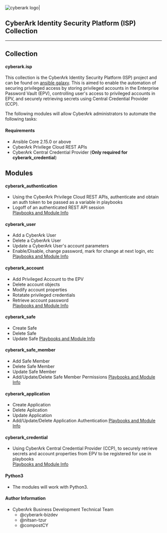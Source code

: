 <!-- please note this has to be a absolute URL since otherwise it will not show up on galaxy.ansible.com -->
![cyberark logo|](https://github.com/cyberark/ansible-isp-collection/blob/master/docs/images/full-cyberark-logo.jpg?raw=true)

## CyberArk Identity Security Platform (ISP) Collection

*************

## Collection

#### cyberark.isp

This collection is the CyberArk Identity Security Platform (ISP) project and can be found on [ansible galaxy](https://galaxy.ansible.com/cyberark/isp). This is aimed to enable the automation of securing privileged access by storing privileged accounts in the Enterprise Password Vault (EPV), controlling user's access to privileged accounts in EPV, and securely retrieving secrets using Central Credential Provider (CCP).


The following modules will allow CyberArk administrators to automate the following tasks:

#### Requirements

- Ansible Core 2.15.0 or above
- CyberArk Privilege Cloud REST APIs
- CyberArk Central Credential Provider (**Only required for cyberark_credential**)

## Modules

#### cyberark_authentication

- Using the CyberArk Privilege Cloud REST APIs, authenticate and obtain an auth token to be passed as a variable in playbooks
- Logoff of an authenticated REST API session<br>
[Playbooks and Module Info](https://github.com/cyberark/ansible-isp-collection/blob/master/docs/cyberark_authentication.md)

#### cyberark_user

- Add a CyberArk User
- Delete a CyberArk User
- Update a CyberArk User's account parameters
- Enable/Disable, change password, mark for change at next login, etc
<br>[Playbooks and Module Info](https://github.com/cyberark/ansible-isp-collection/blob/master/docs/cyberark_user.md)<br/>

#### cyberark_account

- Add Privileged Account to the EPV
- Delete account objects
- Modify account properties
- Rotatate privileged credentials
- Retrieve account password<br>
[Playbooks and Module Info](https://github.com/cyberark/ansible-isp-collection/blob/master/docs/cyberark_account.md)

#### cyberark_safe

- Create Safe
- Delete Safe
- Update Safe
[Playbooks and Module Info](https://github.com/cyberark/ansible-isp-collection/blob/master/docs/cyberark_safe.md)

#### cyberark_safe_member

- Add Safe Member
- Delete Safe Member
- Update Safe Member
- Add/Update/Delete Safe Member Permissions
[Playbooks and Module Info](https://github.com/cyberark/ansible-isp-collection/blob/master/docs/cyberark_safe_member.md)

#### cyberark_application

- Create Application
- Delete Aplication
- Update Application
- Add/Update/Delete Application Authentication
[Playbooks and Module Info](https://github.com/cyberark/ansible-isp-collection/blob/master/docs/cyberark_application.md)

#### cyberark_credential

- Using CyberArk Central Credential Provider (CCP), to securely retrieve secrets and account properties from EPV to be registered for use in playbooks<br>
[Playbooks and Module Info](https://github.com/cyberark/ansible-isp-collection/blob/master/docs/cyberark_credential.md)


#### Python3

- The modules will work with Python3.

#### Author Information
- CyberArk Business Development Technical Team 
    - @cyberark-bizdev
    - @nitsan-tzur
    - @compostCY
